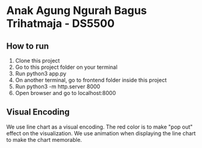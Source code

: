 # Anak Agung Ngurah Bagus Trihatmaja - DS5500

## How to run
1) Clone this project
2) Go to this project folder on your terminal
3) Run python3 app.py
4) On another terminal, go to frontend folder inside this project
5) Run python3 -m http.server 8000
6) Open browser and go to localhost:8000

## Visual Encoding
We use line chart as a visual encoding. The red color is to make "pop out" effect on the visualization.
We use animation when displaying the line chart to make the chart memorable.

